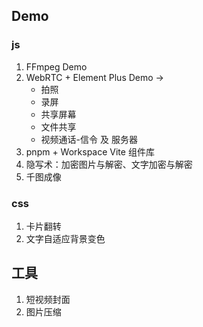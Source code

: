 ## Demo

### js

1. FFmpeg Demo
2. WebRTC + Element Plus Demo ->
   - 拍照
   - 录屏
   - 共享屏幕
   - 文件共享
   - 视频通话-信令 及 服务器
3. pnpm + Workspace Vite 组件库
4. 隐写术：加密图片与解密、文字加密与解密
5. 千图成像

### css

1. 卡片翻转
2. 文字自适应背景变色

## 工具

1. 短视频封面
2. 图片压缩
